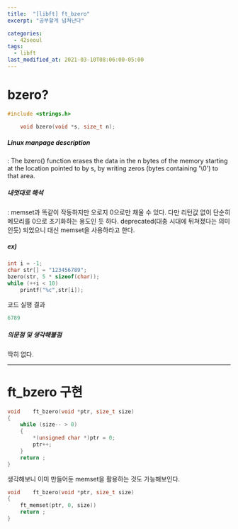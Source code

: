 ```yaml
---
title:  "[libft] ft_bzero"
excerpt: "공부할게 넘쳐난다"

categories:
  - 42seoul
tags:
  - libft
last_modified_at: 2021-03-10T08:06:00-05:00
---
```


# bzero?

```c
#include <strings.h>

    void bzero(void *s, size_t n);
```

##### Linux manpage description    
:  The  bzero() function erases the data in the n bytes of the memory starting at the location pointed to by s, by writing zeros (bytes containing '\0') to that area.    

##### 내멋대로 해석    
:  memset과 똑같이 작동하지만 오로지 0으로만 채울 수 있다. 다만 리턴값 없이 단순히 메모리를 0으로 초기화하는 용도인 듯 하다. deprecated(대충 시대에 뒤쳐졌다는 의미인듯) 되었으니 대신 memset을 사용하라고 한다.

##### ex)    
```c
int i = -1;
char str[] = "123456789";
bzero(str, 5 * sizeof(char));
while (++i < 10)
	printf("%c",str[i]);
```
코드 실행 결과
```c
6789
````

##### 의문점 및 생각해볼점    

딱히 없다.

***

# ft_bzero 구현

```c
void	ft_bzero(void *ptr, size_t size)
{
	while (size-- > 0)
	{
		*(unsigned char *)ptr = 0;
		ptr++;
	}
	return ;
}
```

생각해보니 이미 만들어둔 memset을 활용하는 것도 가능해보인다.

```c
void	ft_bzero(void *ptr, size_t size)
{
	ft_memset(ptr, 0, size))
	return ;
}
```
